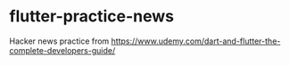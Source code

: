 # flutter-practice-news

Hacker news practice from
https://www.udemy.com/dart-and-flutter-the-complete-developers-guide/